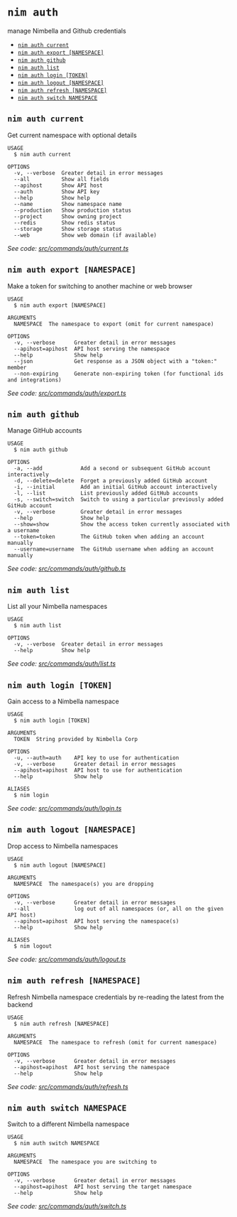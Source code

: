 `nim auth`
==========

manage Nimbella and Github credentials

* [`nim auth current`](#nim-auth-current)
* [`nim auth export [NAMESPACE]`](#nim-auth-export-namespace)
* [`nim auth github`](#nim-auth-github)
* [`nim auth list`](#nim-auth-list)
* [`nim auth login [TOKEN]`](#nim-auth-login-token)
* [`nim auth logout [NAMESPACE]`](#nim-auth-logout-namespace)
* [`nim auth refresh [NAMESPACE]`](#nim-auth-refresh-namespace)
* [`nim auth switch NAMESPACE`](#nim-auth-switch-namespace)

## `nim auth current`

Get current namespace with optional details

```
USAGE
  $ nim auth current

OPTIONS
  -v, --verbose  Greater detail in error messages
  --all          Show all fields
  --apihost      Show API host
  --auth         Show API key
  --help         Show help
  --name         Show namespace name
  --production   Show production status
  --project      Show owning project
  --redis        Show redis status
  --storage      Show storage status
  --web          Show web domain (if available)
```

_See code: [src/commands/auth/current.ts](https://github.com//nimbella/nimbella-cli/blob/v1.9.3/src/commands/auth/current.ts)_

## `nim auth export [NAMESPACE]`

Make a token for switching to another machine or web browser

```
USAGE
  $ nim auth export [NAMESPACE]

ARGUMENTS
  NAMESPACE  The namespace to export (omit for current namespace)

OPTIONS
  -v, --verbose      Greater detail in error messages
  --apihost=apihost  API host serving the namespace
  --help             Show help
  --json             Get response as a JSON object with a "token:" member
  --non-expiring     Generate non-expiring token (for functional ids and integrations)
```

_See code: [src/commands/auth/export.ts](https://github.com//nimbella/nimbella-cli/blob/v1.9.3/src/commands/auth/export.ts)_

## `nim auth github`

Manage GitHub accounts

```
USAGE
  $ nim auth github

OPTIONS
  -a, --add            Add a second or subsequent GitHub account interactively
  -d, --delete=delete  Forget a previously added GitHub account
  -i, --initial        Add an initial GitHub account interactively
  -l, --list           List previously added GitHub accounts
  -s, --switch=switch  Switch to using a particular previously added GitHub account
  -v, --verbose        Greater detail in error messages
  --help               Show help
  --show=show          Show the access token currently associated with a username
  --token=token        The GitHub token when adding an account manually
  --username=username  The GitHub username when adding an account manually
```

_See code: [src/commands/auth/github.ts](https://github.com//nimbella/nimbella-cli/blob/v1.9.3/src/commands/auth/github.ts)_

## `nim auth list`

List all your Nimbella namespaces

```
USAGE
  $ nim auth list

OPTIONS
  -v, --verbose  Greater detail in error messages
  --help         Show help
```

_See code: [src/commands/auth/list.ts](https://github.com//nimbella/nimbella-cli/blob/v1.9.3/src/commands/auth/list.ts)_

## `nim auth login [TOKEN]`

Gain access to a Nimbella namespace

```
USAGE
  $ nim auth login [TOKEN]

ARGUMENTS
  TOKEN  String provided by Nimbella Corp

OPTIONS
  -u, --auth=auth    API key to use for authentication
  -v, --verbose      Greater detail in error messages
  --apihost=apihost  API host to use for authentication
  --help             Show help

ALIASES
  $ nim login
```

_See code: [src/commands/auth/login.ts](https://github.com//nimbella/nimbella-cli/blob/v1.9.3/src/commands/auth/login.ts)_

## `nim auth logout [NAMESPACE]`

Drop access to Nimbella namespaces

```
USAGE
  $ nim auth logout [NAMESPACE]

ARGUMENTS
  NAMESPACE  The namespace(s) you are dropping

OPTIONS
  -v, --verbose      Greater detail in error messages
  --all              log out of all namespaces (or, all on the given API host)
  --apihost=apihost  API host serving the namespace(s)
  --help             Show help

ALIASES
  $ nim logout
```

_See code: [src/commands/auth/logout.ts](https://github.com//nimbella/nimbella-cli/blob/v1.9.3/src/commands/auth/logout.ts)_

## `nim auth refresh [NAMESPACE]`

Refresh Nimbella namespace credentials by re-reading the latest from the backend

```
USAGE
  $ nim auth refresh [NAMESPACE]

ARGUMENTS
  NAMESPACE  The namespace to refresh (omit for current namespace)

OPTIONS
  -v, --verbose      Greater detail in error messages
  --apihost=apihost  API host serving the namespace
  --help             Show help
```

_See code: [src/commands/auth/refresh.ts](https://github.com//nimbella/nimbella-cli/blob/v1.9.3/src/commands/auth/refresh.ts)_

## `nim auth switch NAMESPACE`

Switch to a different Nimbella namespace

```
USAGE
  $ nim auth switch NAMESPACE

ARGUMENTS
  NAMESPACE  The namespace you are switching to

OPTIONS
  -v, --verbose      Greater detail in error messages
  --apihost=apihost  API host serving the target namespace
  --help             Show help
```

_See code: [src/commands/auth/switch.ts](https://github.com//nimbella/nimbella-cli/blob/v1.9.3/src/commands/auth/switch.ts)_
